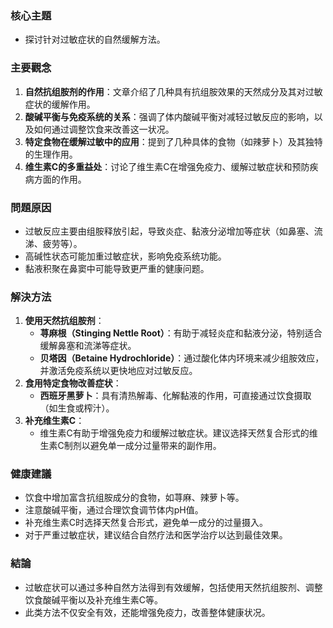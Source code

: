### 核心主題  
- 探讨针对过敏症状的自然缓解方法。  

### 主要觀念  
1. **自然抗组胺剂的作用**：文章介绍了几种具有抗组胺效果的天然成分及其对过敏症状的缓解作用。  
2. **酸碱平衡与免疫系统的关系**：强调了体内酸碱平衡对减轻过敏反应的影响，以及如何通过调整饮食来改善这一状况。  
3. **特定食物在缓解过敏中的应用**：提到了几种具体的食物（如辣萝卜）及其独特的生理作用。  
4. **维生素C的多重益处**：讨论了维生素C在增强免疫力、缓解过敏症状和预防疾病方面的作用。  

### 問題原因  
- 过敏反应主要由组胺释放引起，导致炎症、黏液分泌增加等症状（如鼻塞、流涕、疲劳等）。  
- 高碱性状态可能加重过敏症状，影响免疫系统功能。  
- 黏液积聚在鼻窦中可能导致更严重的健康问题。  

### 解決方法  
1. **使用天然抗组胺剂**：  
   - **荨麻根（Stinging Nettle Root）**：有助于减轻炎症和黏液分泌，特别适合缓解鼻塞和流涕等症状。  
   - **贝塔因（Betaine Hydrochloride）**：通过酸化体内环境来减少组胺效应，并激活免疫系统以更快地应对过敏反应。  
2. **食用特定食物改善症状**：  
   - **西班牙黑萝卜**：具有清热解毒、化解黏液的作用，可直接通过饮食摄取（如生食或榨汁）。  
3. **补充维生素C**：  
   - 维生素C有助于增强免疫力和缓解过敏症状。建议选择天然复合形式的维生素C制剂以避免单一成分过量带来的副作用。  

### 健康建議  
- 饮食中增加富含抗组胺成分的食物，如荨麻、辣萝卜等。  
- 注意酸碱平衡，通过合理饮食调节体内pH值。  
- 补充维生素C时选择天然复合形式，避免单一成分的过量摄入。  
- 对于严重过敏症状，建议结合自然疗法和医学治疗以达到最佳效果。  

### 結論  
- 过敏症状可以通过多种自然方法得到有效缓解，包括使用天然抗组胺剂、调整饮食酸碱平衡以及补充维生素C等。  
- 此类方法不仅安全有效，还能增强免疫力，改善整体健康状况。